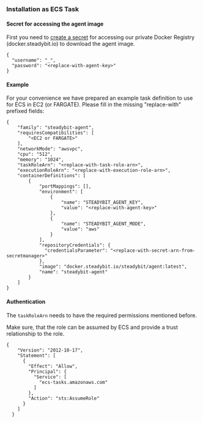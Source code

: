 ### Installation as ECS Task

#### Secret for accessing the agent image

First you need to [create a secret](https://docs.aws.amazon.com/secretsmanager/latest/userguide/manage_create-basic-secret.html)
for accessing our private Docker Registry (docker.steadybit.io) to download the agent image.

```
{
  "username": "_",
  "password": "<replace-with-agent-key>"
}
```

#### Example

For your convenience we have prepared an example task definition to use for ECS in EC2 (or FARGATE). Please fill in the missing "replace-with" prefixed fields:

```
{
    "family": "steadybit-agent",
    "requiresCompatibilities": [
        "<EC2 or FARGATE>"
    ],
    "networkMode": "awsvpc",
    "cpu": "512",
    "memory": "1024",
    "taskRoleArn": "<replace-with-task-role-arn>",
    "executionRoleArn": "<replace-with-execution-role-arn>",
    "containerDefinitions": [
        {
            "portMappings": [],
            "environment": [
                {
                    "name": "STEADYBIT_AGENT_KEY",
                    "value": "<replace-with-agent-key>"
                },
                {
                    "name": "STEADYBIT_AGENT_MODE",
                    "value": "aws"
                }
            ],
            "repositoryCredentials": {
              "credentialsParameter": "<replace-with-secret-arn-from-secretmanager>"
            },
            "image": "docker.steadybit.io/steadybit/agent:latest",
            "name": "steadybit-agent"
        }
    ]
}
```

#### Authentication

The `taskRoleArn` needs to have the required permissions mentioned before.

Make sure, that the role can be assumed by ECS and provide a trust relationship to the role.
```
{
    "Version": "2012-10-17",
    "Statement": [
      {
        "Effect": "Allow",
        "Principal": {
          "Service": [
            "ecs-tasks.amazonaws.com"
          ]
        },
        "Action": "sts:AssumeRole"
      }
    ]
  }
```
